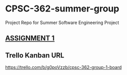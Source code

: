 # CPSC-362-summer-group
Project Repo for Summer Software Engineering Project

## [ASSIGNMENT 1](https://github.com/jlursenbach/CPSC-362-summer-group/blob/main/Assignment%201.md)

## Trello Kanban URL 
https://trello.com/b/g0poVzzb/cpsc-362-group-1-board

